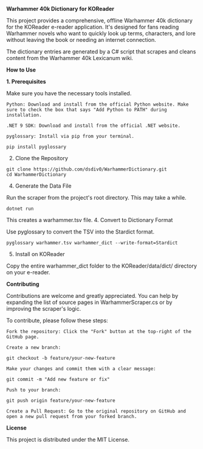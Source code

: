**Warhammer 40k Dictionary for KOReader**

This project provides a comprehensive, offline Warhammer 40k dictionary for the KOReader e-reader application. It's designed for fans reading Warhammer novels who want to quickly look up terms, characters, and lore without leaving the book or needing an internet connection.

The dictionary entries are generated by a C# script that scrapes and cleans content from the Warhammer 40k Lexicanum wiki.

**How to Use**

**1. Prerequisites**

Make sure you have the necessary tools installed.

    Python: Download and install from the official Python website. Make sure to check the box that says "Add Python to PATH" during installation.

    .NET 9 SDK: Download and install from the official .NET website.

    pyglossary: Install via pip from your terminal.

    pip install pyglossary

2. Clone the Repository
```
git clone https://github.com/dsdiv0/WarhammerDictionary.git
cd WarhammerDictionary
```
4. Generate the Data File

Run the scraper from the project's root directory. This may take a while.
```
dotnet run
```
This creates a warhammer.tsv file.
4. Convert to Dictionary Format

Use pyglossary to convert the TSV into the Stardict format.
```
pyglossary warhammer.tsv warhammer_dict --write-format=Stardict
```
5. Install on KOReader

Copy the entire warhammer_dict folder to the KOReader/data/dict/ directory on your e-reader.

**Contributing**

Contributions are welcome and greatly appreciated. You can help by expanding the list of source pages in WarhammerScraper.cs or by improving the scraper's logic.

To contribute, please follow these steps:

    Fork the repository: Click the "Fork" button at the top-right of the GitHub page.

    Create a new branch:

    git checkout -b feature/your-new-feature

    Make your changes and commit them with a clear message:

    git commit -m "Add new feature or fix"

    Push to your branch:

    git push origin feature/your-new-feature

    Create a Pull Request: Go to the original repository on GitHub and open a new pull request from your forked branch.
    
**License**

This project is distributed under the MIT License.
